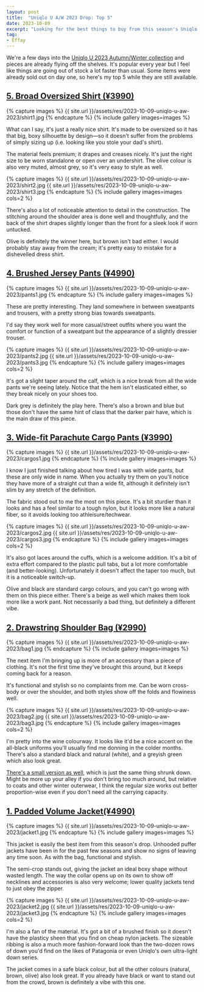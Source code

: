 ```yaml
---
layout: post
title:  "Uniqlo U A/W 2023 Drop: Top 5"
date: 2023-10-09
excerpt: "Looking for the best things to buy from this season's Uniqlo U drop?"
tag:
- Effay
---
```


We're a few days into the [Uniqlo U 2023 Autumn/Winter collection](https://www.uniqlo.com/jp/ja/contents/collaboration/uniqlo-u/23fw/men/) and pieces are already flying off the shelves. It's popular every year but I feel like things are going out of stock a lot faster than usual. Some items were already sold out on day one, so here's my top 5 while they are still available.

## [5. Broad Oversized Shirt (¥3990)](https://www.uniqlo.com/jp/ja/products/E461765-000/00)

{% capture images %}
    {{ site.url }}/assets/res/2023-10-09-uniqlo-u-aw-2023/shirt1.jpg
{% endcapture %}
{% include gallery images=images %}

What can I say, it's just a really nice shirt. It's made to be oversized so it has that big, boxy silhouette by design—so it doesn't suffer from the problems of simply sizing up (i.e. looking like you stole your dad's shirt).

The material feels premium; it drapes and creases nicely. It's just the right size to be worn standalone or open over an undershirt. The olive colour is also very muted, almost grey, so it's very easy to style as well.

{% capture images %}
    {{ site.url }}/assets/res/2023-10-09-uniqlo-u-aw-2023/shirt2.jpg
    {{ site.url }}/assets/res/2023-10-09-uniqlo-u-aw-2023/shirt3.jpg
{% endcapture %}
{% include gallery images=images cols=2 %}

There's also a lot of noticeable attention to detail in the construction. The stitching around the shoulder area is done well and thoughtfully, and the back of the shirt drapes slightly longer than the front for a sleek look if worn untucked.

Olive is definitely the winner here, but brown isn't bad either. I would probably stay away from the cream; it's pretty easy to mistake for a dishevelled dress shirt.

## [4. Brushed Jersey Pants (¥4990)](https://www.uniqlo.com/jp/ja/products/E461548-000/00)

{% capture images %}
    {{ site.url }}/assets/res/2023-10-09-uniqlo-u-aw-2023/pants1.jpg
{% endcapture %}
{% include gallery images=images %}

These are pretty interesting. They land somewhere in between sweatpants and trousers, with a pretty strong bias towards sweatpants.

I'd say they work well for more casual/street outfits where you want the comfort or function of a sweatpant but the appearance of a slightly dressier trouser.

{% capture images %}
    {{ site.url }}/assets/res/2023-10-09-uniqlo-u-aw-2023/pants2.jpg
    {{ site.url }}/assets/res/2023-10-09-uniqlo-u-aw-2023/pants3.jpg
{% endcapture %}
{% include gallery images=images cols=2 %}

It's got a slight taper around the calf, which is a nice break from all the wide pants we're seeing lately. Notice that the hem isn't elasticated either, so they break nicely on your shoes too.

Dark grey is definitely the play here. There's also a brown and blue but those don't have the same hint of class that the darker pair have, which is the main draw of this piece.

## [3. Wide-fit Parachute Cargo Pants (¥3990)](https://www.uniqlo.com/jp/ja/products/E460268-000/00)

{% capture images %}
    {{ site.url }}/assets/res/2023-10-09-uniqlo-u-aw-2023/cargos1.jpg
{% endcapture %}
{% include gallery images=images %}

I know I just finished talking about how tired I was with wide pants, but these are only wide in name. When you actually try them on you'll notice they have more of a straight cut than a wide fit, although it definitely isn't slim by any stretch of the definition.

The fabric stood out to me the most on this piece. It's a bit sturdier than it looks and has a feel similar to a tough nylon, but it looks more like a natural fiber, so it avoids looking too athleisure/techwear.

{% capture images %}
    {{ site.url }}/assets/res/2023-10-09-uniqlo-u-aw-2023/cargos2.jpg
    {{ site.url }}/assets/res/2023-10-09-uniqlo-u-aw-2023/cargos3.jpg
{% endcapture %}
{% include gallery images=images cols=2 %}

It's also got laces around the cuffs, which is a welcome addition. It's a bit of extra effort compared to the plastic pull tabs, but a lot more comfortable (and better-looking). Unfortunately it doesn't affect the taper too much, but it is a noticeable switch-up.

Olive and black are standard cargo colours, and you can't go wrong with them on this piece either. There's a beige as well which makes them look more like a work pant. Not necessarily a bad thing, but definitely a different vibe.

## [2. Drawstring Shoulder Bag (¥2990)](https://www.uniqlo.com/jp/ja/products/E461185-000/00)

{% capture images %}
    {{ site.url }}/assets/res/2023-10-09-uniqlo-u-aw-2023/bag1.jpg
{% endcapture %}
{% include gallery images=images %}

The next item I'm bringing up is more of an accessory than a piece of clothing. It's not the first time they've brought this around, but it keeps coming back for a reason.

It's functional and stylish so no complaints from me. Can be worn cross-body or over the shoulder, and both styles show off the folds and flowiness well.

{% capture images %}
    {{ site.url }}/assets/res/2023-10-09-uniqlo-u-aw-2023/bag2.jpg
    {{ site.url }}/assets/res/2023-10-09-uniqlo-u-aw-2023/bag3.jpg
{% endcapture %}
{% include gallery images=images cols=2 %}

I'm pretty into the wine colourway. It looks like it'd be a nice accent on the all-black uniforms you'll usually find me donning in the colder months. There's also a standard black and natural (white), and a greyish green which also look great.

[There's a small version as well](https://www.uniqlo.com/jp/ja/products/E462681-000/00), which is just the same thing shrunk down. Might be more up your alley if you don't bring too much around, but relative to coats and other winter outerwear, I think the regular size works out better proportion-wise even if you don't need all the carrying capacity.

## [1. Padded Volume Jacket(¥4990)](https://www.uniqlo.com/jp/ja/products/E462851-000/00)

{% capture images %}
    {{ site.url }}/assets/res/2023-10-09-uniqlo-u-aw-2023/jacket1.jpg
{% endcapture %}
{% include gallery images=images %}

This jacket is easily the best item from this season's drop. Unhooded puffer jackets have been in for the past few seasons and show no signs of leaving any time soon. As with the bag, functional and stylish.

The semi-crop stands out, giving the jacket an ideal boxy shape without wasted length. The way the collar opens up on its own to show off necklines and accessories is also very welcome; lower quality jackets tend to just obey the zipper.

{% capture images %}
    {{ site.url }}/assets/res/2023-10-09-uniqlo-u-aw-2023/jacket2.jpg
    {{ site.url }}/assets/res/2023-10-09-uniqlo-u-aw-2023/jacket3.jpg
{% endcapture %}
{% include gallery images=images cols=2 %}

I'm also a fan of the material. It's got a bit of a brushed finish so it doesn't have the plasticy sheen that you find on cheap nylon jackets. The sizeable ribbing is also a much more fashion-forward look than the two-dozen rows of down you'd find on the likes of Patagonia or even Uniqlo's own ultra-light down series.

The jacket comes in a safe black colour, but all the other colours (natural, brown, olive) also look great. If you already have black or want to stand out from the crowd, brown is definitely a vibe with this one.
